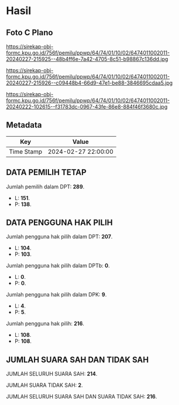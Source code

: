 # Hasil

## Foto C Plano

https://sirekap-obj-formc.kpu.go.id/756f/pemilu/ppwp/64/74/01/10/02/6474011002011-20240227-215925--48b4ff6e-7a42-4705-8c51-b98867c136dd.jpg

https://sirekap-obj-formc.kpu.go.id/756f/pemilu/ppwp/64/74/01/10/02/6474011002011-20240227-215926--c09448b4-66d9-47e1-be88-3846695cdaa5.jpg

https://sirekap-obj-formc.kpu.go.id/756f/pemilu/ppwp/64/74/01/10/02/6474011002011-20240222-102615--f31783dc-0967-43fe-86e8-884f46f3680c.jpg


## Metadata

| Key        | Value               |
| ---------- | ------------------- |
| Time Stamp | 2024-02-27 22:00:00 |


## DATA PEMILIH TETAP

Jumlah pemilih dalam DPT: **289**.
 * L: **151**.
 * P: **138**.

## DATA PENGGUNA HAK PILIH

Jumlah pengguna hak pilih dalam DPT: **207**.
 * L: **104**.
 * P: **103**.

Jumlah pengguna hak pilih dalam DPTb: **0**.
 * L: **0**.
 * P: **0**.

Jumlah pengguna hak pilih dalam DPK: **9**.
 * L: **4**.
 * P: **5**.

Jumlah pengguna hak pilih: **216**.
 * L: **108**.
 * P: **108**.

## JUMLAH SUARA SAH DAN TIDAK SAH

JUMLAH SELURUH SUARA SAH: **214**.

JUMLAH SUARA TIDAK SAH: **2**.

JUMLAH SELURUH SUARA SAH DAN SUARA TIDAK SAH: **216**.


